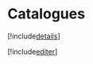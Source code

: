 # Catalogues

[!include[details](catalogues.details.autogen.md)]

[!include[editer](catalogues.editer.autogen.md)]






































